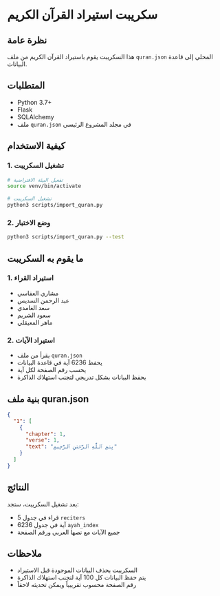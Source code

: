 # سكريبت استيراد القرآن الكريم

## نظرة عامة
هذا السكريبت يقوم باستيراد القرآن الكريم من ملف `quran.json` المحلي إلى قاعدة البيانات.

## المتطلبات
- Python 3.7+
- Flask
- SQLAlchemy
- ملف `quran.json` في مجلد المشروع الرئيسي

## كيفية الاستخدام

### 1. تشغيل السكريبت
```bash
# تفعيل البيئة الافتراضية
source venv/bin/activate

# تشغيل السكريبت
python3 scripts/import_quran.py
```

### 2. وضع الاختبار
```bash
python3 scripts/import_quran.py --test
```

## ما يقوم به السكريبت

### 1. استيراد القراء
- مشاري العفاسي
- عبد الرحمن السديس
- سعد الغامدي
- سعود الشريم
- ماهر المعيقلي

### 2. استيراد الآيات
- يقرأ من ملف `quran.json`
- يحفظ 6236 آية في قاعدة البيانات
- يحسب رقم الصفحة لكل آية
- يحفظ البيانات بشكل تدريجي لتجنب استهلاك الذاكرة

## بنية ملف quran.json
```json
{
  "1": [
    {
      "chapter": 1,
      "verse": 1,
      "text": "بِسۡمِ ٱللَّهِ ٱلرَّحۡمَٰنِ ٱلرَّحِيمِ"
    }
  ]
}
```

## النتائج
بعد تشغيل السكريبت، ستجد:
- 5 قراء في جدول `reciters`
- 6236 آية في جدول `ayah_index`
- جميع الآيات مع نصها العربي ورقم الصفحة

## ملاحظات
- السكريبت يحذف البيانات الموجودة قبل الاستيراد
- يتم حفظ البيانات كل 100 آية لتجنب استهلاك الذاكرة
- رقم الصفحة محسوب تقريبياً ويمكن تحديثه لاحقاً 